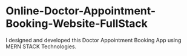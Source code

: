 # Online-Doctor-Appointment-Booking-Website-FullStack
I designed and developed this Doctor Appointment Booking App using MERN STACK Technologies.
